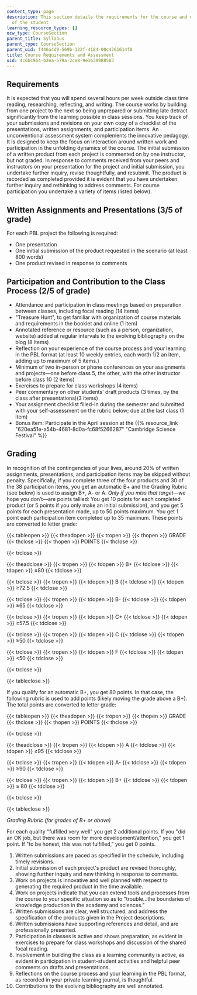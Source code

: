```yaml
---
content_type: page
description: This section details the requirements for the course and what is expected
  of the student
learning_resource_types: []
ocw_type: CourseSection
parent_title: Syllabus
parent_type: CourseSection
parent_uid: f446a4d9-569b-122f-4184-00c4261614f0
title: Course Requirements and Assessment
uid: 4c6bc964-b2ea-579a-2ce8-9e3638988583
---
```


Requirements
------------

It is expected that you will spend several hours per week outside class time reading, researching, reflecting, and writing. The course works by building from one project to the next so being unprepared or submitting late detract significantly from the learning possible in class sessions. You keep track of your submissions and revisions on your own copy of a checklist of the presentations, written assignments, and participation items. An unconventional assessment system complements the innovative pedagogy. It is designed to keep the focus on interaction around written work and participation in the unfolding dynamics of the course. The initial submission of a written product from each project is commented on by one instructor, but not graded. In response to comments received from your peers and instructors on your presentation for the project and initial submission, you undertake further inquiry, revise thoughtfully, and resubmit. The product is recorded as completed provided it is evident that you have undertaken further inquiry and rethinking to address comments. For course participation you undertake a variety of items (listed below). 

Written Assignments and Presentations (3/5 of grade)
----------------------------------------------------

For each PBL project the following is required:

*   One presentation
*   One initial submission of the product requested in the scenario (at least 800 words)
*   One product revised in response to comments

Participation and Contribution to the Class Process (2/5 of grade)
------------------------------------------------------------------

*   Attendance and participation in class meetings based on preparation between classes, including focal reading (14 items)
*   "Treasure Hunt", to get familiar with organization of course materials and requirements in the booklet and online (1 item)
*   Annotated reference or resource (such as a person, organization, website) added at regular intervals to the evolving bibliography on the blog (8 items)
*   Reflection on your experience of the course process and your learning in the PBL format (at least 10 weekly entries, each worth 1/2 an item, adding up to maximum of 5 items.)
*   Minimum of two in-person or phone conferences on your assignments and projects—one before class 5, the other, with the other instructor before class 10 (2 items) 
*   Exercises to prepare for class workshops (4 items)
*   Peer commentary on other students' draft products (3 times, by the class after presentations)(3 items)
*   Your assignment checklist filled-in during the semester and submitted with your self-assessment on the rubric below; due at the last class (1 item)
*   Bonus item: Participate in the April session at the {{% resource_link "620ea51e-a54b-4681-8d0a-fc68f5266287" "Cambridge Science Festival" %}}

Grading
-------

In recognition of the contingencies of your lives, around 20% of written assignments, presentations, and participation items may be skipped without penalty. Specifically, if you complete three of the four products and 30 of the 38 participation items, you get an automatic B+ and the Grading Rubric (see below) is used to assign B+, A- or A. _Only if you miss that target_—we hope you don’t—are points tallied: You get 10 points for each completed product (or 5 points if you only make an initial submission), and you get 5 points for each presentation made, up to 50 points maximum. You get 1 point each participation item completed up to 35 maximum. These points are converted to letter grade:

{{< tableopen >}}
{{< theadopen >}}
{{< tropen >}}
{{< thopen >}}
GRADE
{{< thclose >}}
{{< thopen >}}
POINTS
{{< thclose >}}

{{< trclose >}}

{{< theadclose >}}
{{< tropen >}}
{{< tdopen >}}
B+
{{< tdclose >}}
{{< tdopen >}}
≥80
{{< tdclose >}}

{{< trclose >}}
{{< tropen >}}
{{< tdopen >}}
B
{{< tdclose >}}
{{< tdopen >}}
≥72.5
{{< tdclose >}}

{{< trclose >}}
{{< tropen >}}
{{< tdopen >}}
B-
{{< tdclose >}}
{{< tdopen >}}
≥65
{{< tdclose >}}

{{< trclose >}}
{{< tropen >}}
{{< tdopen >}}
C+
{{< tdclose >}}
{{< tdopen >}}
≥57.5
{{< tdclose >}}

{{< trclose >}}
{{< tropen >}}
{{< tdopen >}}
C
{{< tdclose >}}
{{< tdopen >}}
≥50
{{< tdclose >}}

{{< trclose >}}
{{< tropen >}}
{{< tdopen >}}
F
{{< tdclose >}}
{{< tdopen >}}
\<50
{{< tdclose >}}

{{< trclose >}}

{{< tableclose >}}

If you qualify for an automatic B+, you get 80 points. In that case, the following rubric is used to add points (likely moving the grade above a B+). The total points are converted to letter grade:

{{< tableopen >}}
{{< theadopen >}}
{{< tropen >}}
{{< thopen >}}
GRADE
{{< thclose >}}
{{< thopen >}}
POINTS
{{< thclose >}}

{{< trclose >}}

{{< theadclose >}}
{{< tropen >}}
{{< tdopen >}}
A
{{< tdclose >}}
{{< tdopen >}}
≥95
{{< tdclose >}}

{{< trclose >}}
{{< tropen >}}
{{< tdopen >}}
A-
{{< tdclose >}}
{{< tdopen >}}
≥90
{{< tdclose >}}

{{< trclose >}}
{{< tropen >}}
{{< tdopen >}}
B+
{{< tdclose >}}
{{< tdopen >}}
﻿≥  80
{{< tdclose >}}

{{< trclose >}}

{{< tableclose >}}

_Grading Rubric (for grades of B+ or above)_

For each quality "fulfilled very well" you get 2 additional points. If you "did an OK job, but there was room for more development/attention," you get 1 point. If "to be honest, this was not fulfilled," you get 0 points.  

1.  Written submissions are paced as specified in the schedule, including timely revisions.
2.  Initial submission of each project's product are revised thoroughly, showing further inquiry and new thinking in response to comments.
3.  Work on projects is innovative and well planned with respect to generating the required product in the time available.
4.  Work on projects indicate that you can extend tools and processes from the course to your specific situation so as to "trouble...the boundaries of knowledge production in the academy and sciences."
5.  Written submissions are clear, well structured, and address the specification of the products given in the Project descriptions.
6.  Written submissions have supporting references and detail, and are professionally presented.
7.  Participation in classes is active and shows preparation, as evident in exercises to prepare for class workshops and discussion of the shared focal reading.
8.  Involvement in building the class as a learning community is active, as evident in participation in student-student activities and helpful peer comments on drafts and presentations.
9.  Reflections on the course process and your learning in the PBL format, as recorded in your private learning journal, is thoughtful.
10.  Contributions to the evolving bibliography are well annotated.